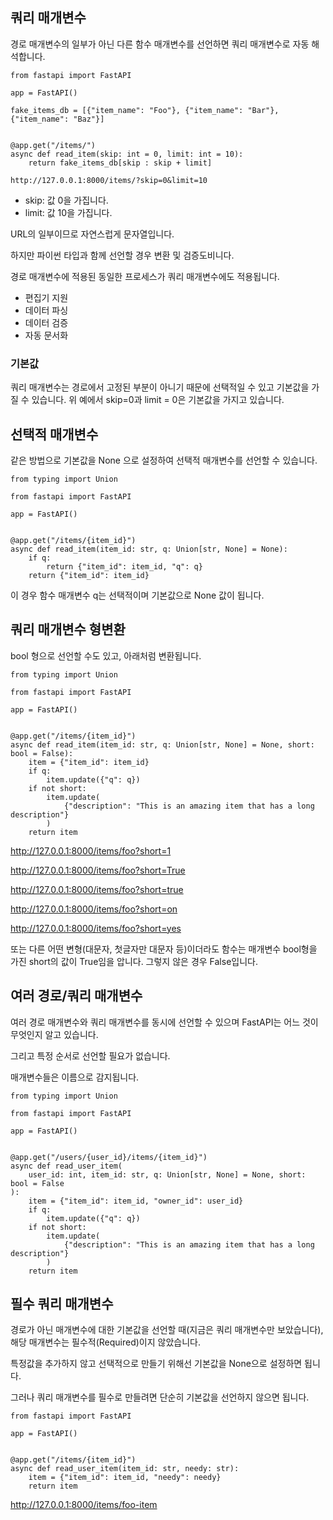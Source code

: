 ## 쿼리 매개변수

경로 매개변수의 일부가 아닌 다른 함수 매개변수를 선언하면 쿼리 매개변수로 자동 해석합니다.

```
from fastapi import FastAPI

app = FastAPI()

fake_items_db = [{"item_name": "Foo"}, {"item_name": "Bar"}, {"item_name": "Baz"}]


@app.get("/items/")
async def read_item(skip: int = 0, limit: int = 10):
    return fake_items_db[skip : skip + limit]
```

```
http://127.0.0.1:8000/items/?skip=0&limit=10
```
- skip: 값 0을 가집니다.
- limit: 값 10을 가집니다.

URL의 일부이므로 자연스럽게 문자열입니다.

하지만 파이썬 타입과 함께 선언할 경우 변환 및 검증도비니다.

경로 매개변수에 적용된 동일한 프로세스가 쿼리 매개변수에도 적용됩니다.

- 편집기 지원
- 데이터 파싱
- 데이터 검증
- 자동 문서화

### 기본값 

쿼리 매개변수는 경로에서 고정된 부분이 아니기 때문에 선택적일 수 있고 기본값을 가질 수 있습니다.
위 예에서 skip=0과 limit = 0은 기본값을 가지고 있습니다.

## 선택적 매개변수

같은 방법으로 기본값을 None 으로 설정하여 선택적 매개변수를 선언할 수 있습니다.

```
from typing import Union

from fastapi import FastAPI

app = FastAPI()


@app.get("/items/{item_id}")
async def read_item(item_id: str, q: Union[str, None] = None):
    if q:
        return {"item_id": item_id, "q": q}
    return {"item_id": item_id}
```
이 경우 함수 매개변수 q는 선택적이며 기본값으로 None 값이 됩니다.

## 쿼리 매개변수 형변환

bool 형으로 선언할 수도 있고, 아래처럼 변환됩니다.

```
from typing import Union

from fastapi import FastAPI

app = FastAPI()


@app.get("/items/{item_id}")
async def read_item(item_id: str, q: Union[str, None] = None, short: bool = False):
    item = {"item_id": item_id}
    if q:
        item.update({"q": q})
    if not short:
        item.update(
            {"description": "This is an amazing item that has a long description"}
        )
    return item
```

http://127.0.0.1:8000/items/foo?short=1

http://127.0.0.1:8000/items/foo?short=True

http://127.0.0.1:8000/items/foo?short=true

http://127.0.0.1:8000/items/foo?short=on

http://127.0.0.1:8000/items/foo?short=yes

또는 다른 어떤 변형(대문자, 첫글자만 대문자 등)이더라도 함수는 매개변수 bool형을 가진 short의 값이 True임을 압니다. 그렇지 않은 경우 False입니다.

## 여러 경로/쿼리 매개변수

여러 경로 매개변수와 쿼리 매개변수를 동시에 선언할 수 있으며 FastAPI는 어느 것이 무엇인지 알고 있습니다.

그리고 특정 순서로 선언할 필요가 없습니다.

매개변수들은 이름으로 감지됩니다.

```
from typing import Union

from fastapi import FastAPI

app = FastAPI()


@app.get("/users/{user_id}/items/{item_id}")
async def read_user_item(
    user_id: int, item_id: str, q: Union[str, None] = None, short: bool = False
):
    item = {"item_id": item_id, "owner_id": user_id}
    if q:
        item.update({"q": q})
    if not short:
        item.update(
            {"description": "This is an amazing item that has a long description"}
        )
    return item
```

## 필수 쿼리 매개변수

경로가 아닌 매개변수에 대한 기본값을 선언할 때(지금은 쿼리 매개변수만 보았습니다), 해당 매개변수는 필수적(Required)이지 않았습니다.

특정값을 추가하지 않고 선택적으로 만들기 위해선 기본값을 None으로 설정하면 됩니다.

그러나 쿼리 매개변수를 필수로 만들려면 단순히 기본값을 선언하지 않으면 됩니다.

```
from fastapi import FastAPI

app = FastAPI()


@app.get("/items/{item_id}")
async def read_user_item(item_id: str, needy: str):
    item = {"item_id": item_id, "needy": needy}
    return item
```

http://127.0.0.1:8000/items/foo-item

